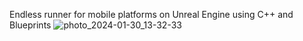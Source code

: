 Endless runner for mobile platforms on Unreal Engine using C++ and Blueprints
![photo_2024-01-30_13-32-33](https://github.com/user-attachments/assets/866fe9c8-91df-45af-ab1d-2555c3e38c08)
